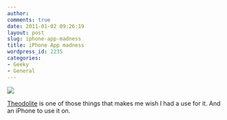 ```yaml
---
author:
comments: true
date: 2011-01-02 09:26:19
layout: post
slug: iphone-app-madness
title: iPhone App madness
wordpress_id: 2235
categories:
- Geeky
- General
---
```


[![](/uploads/2011/01/Theodolite-500x265.png)](/uploads/2011/01/Theodolite.png)

[Theodolite](http://hrtapps.com/theodolite/) is one of those things that makes me wish I had a use for it. And an iPhone to use it on.
